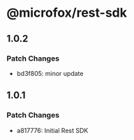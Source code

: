 # @microfox/rest-sdk

## 1.0.2

### Patch Changes

- bd3f805: minor update

## 1.0.1

### Patch Changes

- a817776: Initial Rest SDK
